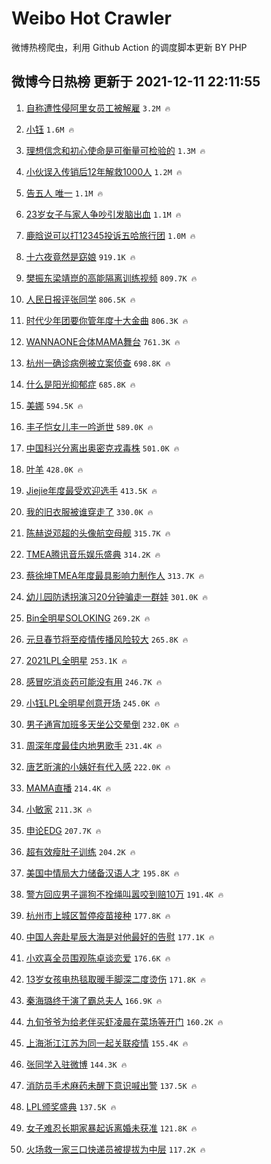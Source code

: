 # Weibo Hot Crawler 



微博热榜爬虫，利用 Github Action 的调度脚本更新 BY PHP 


## 微博今日热榜 更新于 2021-12-11 22:11:55 
1. [自称遭性侵阿里女员工被解雇](https://s.weibo.com/weibo?q=%23%E8%87%AA%E7%A7%B0%E9%81%AD%E6%80%A7%E4%BE%B5%E9%98%BF%E9%87%8C%E5%A5%B3%E5%91%98%E5%B7%A5%E8%A2%AB%E8%A7%A3%E9%9B%87%23&Refer=top) `3.2M 🔥` 

1. [小钰](https://s.weibo.com/weibo?q=%E5%B0%8F%E9%92%B0&Refer=top) `1.6M 🔥` 

1. [理想信念和初心使命是可衡量可检验的](https://s.weibo.com/weibo?q=%23%E7%90%86%E6%83%B3%E4%BF%A1%E5%BF%B5%E5%92%8C%E5%88%9D%E5%BF%83%E4%BD%BF%E5%91%BD%E6%98%AF%E5%8F%AF%E8%A1%A1%E9%87%8F%E5%8F%AF%E6%A3%80%E9%AA%8C%E7%9A%84%23&Refer=top) `1.3M 🔥` 

1. [小伙误入传销后12年解救1000人](https://s.weibo.com/weibo?q=%23%E5%B0%8F%E4%BC%99%E8%AF%AF%E5%85%A5%E4%BC%A0%E9%94%80%E5%90%8E12%E5%B9%B4%E8%A7%A3%E6%95%911000%E4%BA%BA%23&Refer=top) `1.2M 🔥` 

1. [告五人 唯一](https://s.weibo.com/weibo?q=%E5%91%8A%E4%BA%94%E4%BA%BA%20%E5%94%AF%E4%B8%80&Refer=top) `1.1M 🔥` 

1. [23岁女子与家人争吵引发脑出血](https://s.weibo.com/weibo?q=%2323%E5%B2%81%E5%A5%B3%E5%AD%90%E4%B8%8E%E5%AE%B6%E4%BA%BA%E4%BA%89%E5%90%B5%E5%BC%95%E5%8F%91%E8%84%91%E5%87%BA%E8%A1%80%23&Refer=top) `1.1M 🔥` 

1. [鹿晗说可以打12345投诉五哈旅行团](https://s.weibo.com/weibo?q=%23%E9%B9%BF%E6%99%97%E8%AF%B4%E5%8F%AF%E4%BB%A5%E6%89%9312345%E6%8A%95%E8%AF%89%E4%BA%94%E5%93%88%E6%97%85%E8%A1%8C%E5%9B%A2%23&Refer=top) `1.0M 🔥` 

1. [十六夜竟然是窈娘](https://s.weibo.com/weibo?q=%23%E5%8D%81%E5%85%AD%E5%A4%9C%E7%AB%9F%E7%84%B6%E6%98%AF%E7%AA%88%E5%A8%98%23&Refer=top) `919.1K 🔥` 

1. [樊振东梁靖崑的高能隔离训练视频](https://s.weibo.com/weibo?q=%23%E6%A8%8A%E6%8C%AF%E4%B8%9C%E6%A2%81%E9%9D%96%E5%B4%91%E7%9A%84%E9%AB%98%E8%83%BD%E9%9A%94%E7%A6%BB%E8%AE%AD%E7%BB%83%E8%A7%86%E9%A2%91%23&Refer=top) `809.7K 🔥` 

1. [人民日报评张同学](https://s.weibo.com/weibo?q=%23%E4%BA%BA%E6%B0%91%E6%97%A5%E6%8A%A5%E8%AF%84%E5%BC%A0%E5%90%8C%E5%AD%A6%23&Refer=top) `806.5K 🔥` 

1. [时代少年团要你管年度十大金曲](https://s.weibo.com/weibo?q=%23%E6%97%B6%E4%BB%A3%E5%B0%91%E5%B9%B4%E5%9B%A2%E8%A6%81%E4%BD%A0%E7%AE%A1%E5%B9%B4%E5%BA%A6%E5%8D%81%E5%A4%A7%E9%87%91%E6%9B%B2%23&Refer=top) `806.3K 🔥` 

1. [WANNAONE合体MAMA舞台](https://s.weibo.com/weibo?q=%23WANNAONE%E5%90%88%E4%BD%93MAMA%E8%88%9E%E5%8F%B0%23&Refer=top) `761.3K 🔥` 

1. [杭州一确诊病例被立案侦查](https://s.weibo.com/weibo?q=%23%E6%9D%AD%E5%B7%9E%E4%B8%80%E7%A1%AE%E8%AF%8A%E7%97%85%E4%BE%8B%E8%A2%AB%E7%AB%8B%E6%A1%88%E4%BE%A6%E6%9F%A5%23&Refer=top) `698.8K 🔥` 

1. [什么是阳光抑郁症](https://s.weibo.com/weibo?q=%23%E4%BB%80%E4%B9%88%E6%98%AF%E9%98%B3%E5%85%89%E6%8A%91%E9%83%81%E7%97%87%23&Refer=top) `685.8K 🔥` 

1. [美娜](https://s.weibo.com/weibo?q=%E7%BE%8E%E5%A8%9C&Refer=top) `594.5K 🔥` 

1. [丰子恺女儿丰一吟逝世](https://s.weibo.com/weibo?q=%23%E4%B8%B0%E5%AD%90%E6%81%BA%E5%A5%B3%E5%84%BF%E4%B8%B0%E4%B8%80%E5%90%9F%E9%80%9D%E4%B8%96%23&Refer=top) `589.0K 🔥` 

1. [中国科兴分离出奥密克戎毒株](https://s.weibo.com/weibo?q=%23%E4%B8%AD%E5%9B%BD%E7%A7%91%E5%85%B4%E5%88%86%E7%A6%BB%E5%87%BA%E5%A5%A5%E5%AF%86%E5%85%8B%E6%88%8E%E6%AF%92%E6%A0%AA%23&Refer=top) `501.0K 🔥` 

1. [叶羊](https://s.weibo.com/weibo?q=%E5%8F%B6%E7%BE%8A&Refer=top) `428.0K 🔥` 

1. [Jiejie年度最受欢迎选手](https://s.weibo.com/weibo?q=%23Jiejie%E5%B9%B4%E5%BA%A6%E6%9C%80%E5%8F%97%E6%AC%A2%E8%BF%8E%E9%80%89%E6%89%8B%23&Refer=top) `413.5K 🔥` 

1. [我的旧衣服被谁穿走了](https://s.weibo.com/weibo?q=%23%E6%88%91%E7%9A%84%E6%97%A7%E8%A1%A3%E6%9C%8D%E8%A2%AB%E8%B0%81%E7%A9%BF%E8%B5%B0%E4%BA%86%23&Refer=top) `330.0K 🔥` 

1. [陈赫说邓超的头像航空母舰](https://s.weibo.com/weibo?q=%23%E9%99%88%E8%B5%AB%E8%AF%B4%E9%82%93%E8%B6%85%E7%9A%84%E5%A4%B4%E5%83%8F%E8%88%AA%E7%A9%BA%E6%AF%8D%E8%88%B0%23&Refer=top) `315.7K 🔥` 

1. [TMEA腾讯音乐娱乐盛典](https://s.weibo.com/weibo?q=TMEA%E8%85%BE%E8%AE%AF%E9%9F%B3%E4%B9%90%E5%A8%B1%E4%B9%90%E7%9B%9B%E5%85%B8&Refer=top) `314.2K 🔥` 

1. [蔡徐坤TMEA年度最具影响力制作人](https://s.weibo.com/weibo?q=%23%E8%94%A1%E5%BE%90%E5%9D%A4TMEA%E5%B9%B4%E5%BA%A6%E6%9C%80%E5%85%B7%E5%BD%B1%E5%93%8D%E5%8A%9B%E5%88%B6%E4%BD%9C%E4%BA%BA%23&Refer=top) `313.7K 🔥` 

1. [幼儿园防诱拐演习20分钟骗走一群娃](https://s.weibo.com/weibo?q=%23%E5%B9%BC%E5%84%BF%E5%9B%AD%E9%98%B2%E8%AF%B1%E6%8B%90%E6%BC%94%E4%B9%A020%E5%88%86%E9%92%9F%E9%AA%97%E8%B5%B0%E4%B8%80%E7%BE%A4%E5%A8%83%23&Refer=top) `301.0K 🔥` 

1. [Bin全明星SOLOKING](https://s.weibo.com/weibo?q=%23Bin%E5%85%A8%E6%98%8E%E6%98%9FSOLOKING%23&Refer=top) `269.2K 🔥` 

1. [元旦春节将至疫情传播风险较大](https://s.weibo.com/weibo?q=%23%E5%85%83%E6%97%A6%E6%98%A5%E8%8A%82%E5%B0%86%E8%87%B3%E7%96%AB%E6%83%85%E4%BC%A0%E6%92%AD%E9%A3%8E%E9%99%A9%E8%BE%83%E5%A4%A7%23&Refer=top) `265.8K 🔥` 

1. [2021LPL全明星](https://s.weibo.com/weibo?q=2021LPL%E5%85%A8%E6%98%8E%E6%98%9F&Refer=top) `253.1K 🔥` 

1. [感冒吃消炎药可能没有用](https://s.weibo.com/weibo?q=%23%E6%84%9F%E5%86%92%E5%90%83%E6%B6%88%E7%82%8E%E8%8D%AF%E5%8F%AF%E8%83%BD%E6%B2%A1%E6%9C%89%E7%94%A8%23&Refer=top) `246.7K 🔥` 

1. [小钰LPL全明星创意开场](https://s.weibo.com/weibo?q=%23%E5%B0%8F%E9%92%B0LPL%E5%85%A8%E6%98%8E%E6%98%9F%E5%88%9B%E6%84%8F%E5%BC%80%E5%9C%BA%23&Refer=top) `245.0K 🔥` 

1. [男子通宵加班多天坐公交晕倒](https://s.weibo.com/weibo?q=%23%E7%94%B7%E5%AD%90%E9%80%9A%E5%AE%B5%E5%8A%A0%E7%8F%AD%E5%A4%9A%E5%A4%A9%E5%9D%90%E5%85%AC%E4%BA%A4%E6%99%95%E5%80%92%23&Refer=top) `232.0K 🔥` 

1. [周深年度最佳内地男歌手](https://s.weibo.com/weibo?q=%23%E5%91%A8%E6%B7%B1%E5%B9%B4%E5%BA%A6%E6%9C%80%E4%BD%B3%E5%86%85%E5%9C%B0%E7%94%B7%E6%AD%8C%E6%89%8B%23&Refer=top) `231.4K 🔥` 

1. [唐艺昕演的小姨好有代入感](https://s.weibo.com/weibo?q=%23%E5%94%90%E8%89%BA%E6%98%95%E6%BC%94%E7%9A%84%E5%B0%8F%E5%A7%A8%E5%A5%BD%E6%9C%89%E4%BB%A3%E5%85%A5%E6%84%9F%23&Refer=top) `222.0K 🔥` 

1. [MAMA直播](https://s.weibo.com/weibo?q=MAMA%E7%9B%B4%E6%92%AD&Refer=top) `214.4K 🔥` 

1. [小敏家](https://s.weibo.com/weibo?q=%E5%B0%8F%E6%95%8F%E5%AE%B6&Refer=top) `211.3K 🔥` 

1. [申论EDG](https://s.weibo.com/weibo?q=%23%E7%94%B3%E8%AE%BAEDG%23&Refer=top) `207.7K 🔥` 

1. [超有效瘦肚子训练](https://s.weibo.com/weibo?q=%23%E8%B6%85%E6%9C%89%E6%95%88%E7%98%A6%E8%82%9A%E5%AD%90%E8%AE%AD%E7%BB%83%23&Refer=top) `204.2K 🔥` 

1. [美国中情局大力储备汉语人才](https://s.weibo.com/weibo?q=%23%E7%BE%8E%E5%9B%BD%E4%B8%AD%E6%83%85%E5%B1%80%E5%A4%A7%E5%8A%9B%E5%82%A8%E5%A4%87%E6%B1%89%E8%AF%AD%E4%BA%BA%E6%89%8D%23&Refer=top) `195.8K 🔥` 

1. [警方回应男子遛狗不拴绳叫嚣咬到赔10万](https://s.weibo.com/weibo?q=%23%E8%AD%A6%E6%96%B9%E5%9B%9E%E5%BA%94%E7%94%B7%E5%AD%90%E9%81%9B%E7%8B%97%E4%B8%8D%E6%8B%B4%E7%BB%B3%E5%8F%AB%E5%9A%A3%E5%92%AC%E5%88%B0%E8%B5%9410%E4%B8%87%23&Refer=top) `191.4K 🔥` 

1. [杭州市上城区暂停疫苗接种](https://s.weibo.com/weibo?q=%23%E6%9D%AD%E5%B7%9E%E5%B8%82%E4%B8%8A%E5%9F%8E%E5%8C%BA%E6%9A%82%E5%81%9C%E7%96%AB%E8%8B%97%E6%8E%A5%E7%A7%8D%23&Refer=top) `177.8K 🔥` 

1. [中国人奔赴星辰大海是对他最好的告慰](https://s.weibo.com/weibo?q=%23%E4%B8%AD%E5%9B%BD%E4%BA%BA%E5%A5%94%E8%B5%B4%E6%98%9F%E8%BE%B0%E5%A4%A7%E6%B5%B7%E6%98%AF%E5%AF%B9%E4%BB%96%E6%9C%80%E5%A5%BD%E7%9A%84%E5%91%8A%E6%85%B0%23&Refer=top) `177.1K 🔥` 

1. [小欢喜全员围观陈卓谈恋爱](https://s.weibo.com/weibo?q=%23%E5%B0%8F%E6%AC%A2%E5%96%9C%E5%85%A8%E5%91%98%E5%9B%B4%E8%A7%82%E9%99%88%E5%8D%93%E8%B0%88%E6%81%8B%E7%88%B1%23&Refer=top) `176.6K 🔥` 

1. [13岁女孩电热毯取暖手脚深二度烫伤](https://s.weibo.com/weibo?q=%2313%E5%B2%81%E5%A5%B3%E5%AD%A9%E7%94%B5%E7%83%AD%E6%AF%AF%E5%8F%96%E6%9A%96%E6%89%8B%E8%84%9A%E6%B7%B1%E4%BA%8C%E5%BA%A6%E7%83%AB%E4%BC%A4%23&Refer=top) `171.8K 🔥` 

1. [秦海璐终于演了霸总夫人](https://s.weibo.com/weibo?q=%23%E7%A7%A6%E6%B5%B7%E7%92%90%E7%BB%88%E4%BA%8E%E6%BC%94%E4%BA%86%E9%9C%B8%E6%80%BB%E5%A4%AB%E4%BA%BA%23&Refer=top) `166.9K 🔥` 

1. [九旬爷爷为给老伴买虾凌晨在菜场等开门](https://s.weibo.com/weibo?q=%23%E4%B9%9D%E6%97%AC%E7%88%B7%E7%88%B7%E4%B8%BA%E7%BB%99%E8%80%81%E4%BC%B4%E4%B9%B0%E8%99%BE%E5%87%8C%E6%99%A8%E5%9C%A8%E8%8F%9C%E5%9C%BA%E7%AD%89%E5%BC%80%E9%97%A8%23&Refer=top) `160.2K 🔥` 

1. [上海浙江江苏为同一起关联疫情](https://s.weibo.com/weibo?q=%23%E4%B8%8A%E6%B5%B7%E6%B5%99%E6%B1%9F%E6%B1%9F%E8%8B%8F%E4%B8%BA%E5%90%8C%E4%B8%80%E8%B5%B7%E5%85%B3%E8%81%94%E7%96%AB%E6%83%85%23&Refer=top) `155.4K 🔥` 

1. [张同学入驻微博](https://s.weibo.com/weibo?q=%23%E5%BC%A0%E5%90%8C%E5%AD%A6%E5%85%A5%E9%A9%BB%E5%BE%AE%E5%8D%9A%23&Refer=top) `144.3K 🔥` 

1. [消防员手术麻药未醒下意识喊出警](https://s.weibo.com/weibo?q=%23%E6%B6%88%E9%98%B2%E5%91%98%E6%89%8B%E6%9C%AF%E9%BA%BB%E8%8D%AF%E6%9C%AA%E9%86%92%E4%B8%8B%E6%84%8F%E8%AF%86%E5%96%8A%E5%87%BA%E8%AD%A6%23&Refer=top) `137.5K 🔥` 

1. [LPL颁奖盛典](https://s.weibo.com/weibo?q=%23LPL%E9%A2%81%E5%A5%96%E7%9B%9B%E5%85%B8%23&Refer=top) `137.5K 🔥` 

1. [女子难忍长期家暴起诉离婚未获准](https://s.weibo.com/weibo?q=%23%E5%A5%B3%E5%AD%90%E9%9A%BE%E5%BF%8D%E9%95%BF%E6%9C%9F%E5%AE%B6%E6%9A%B4%E8%B5%B7%E8%AF%89%E7%A6%BB%E5%A9%9A%E6%9C%AA%E8%8E%B7%E5%87%86%23&Refer=top) `121.8K 🔥` 

1. [火场救一家三口快递员被提拔为中层](https://s.weibo.com/weibo?q=%23%E7%81%AB%E5%9C%BA%E6%95%91%E4%B8%80%E5%AE%B6%E4%B8%89%E5%8F%A3%E5%BF%AB%E9%80%92%E5%91%98%E8%A2%AB%E6%8F%90%E6%8B%94%E4%B8%BA%E4%B8%AD%E5%B1%82%23&Refer=top) `117.2K 🔥` 

